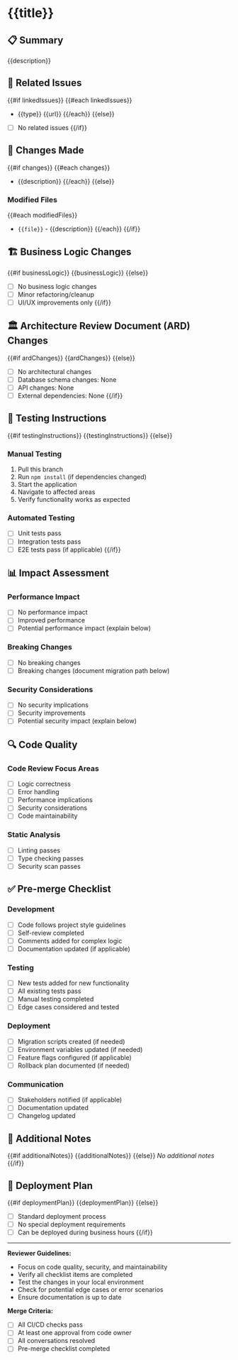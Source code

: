 # {{title}}

## 📋 Summary

{{description}}

## 🔗 Related Issues

{{#if linkedIssues}}
{{#each linkedIssues}}

- {{type}} {{url}}
  {{/each}}
  {{else}}
- [ ] No related issues
      {{/if}}

## 🚀 Changes Made

{{#if changes}}
{{#each changes}}

- {{description}}
  {{/each}}
  {{else}}

### Modified Files

{{#each modifiedFiles}}

- `{{file}}` - {{description}}
  {{/each}}
  {{/if}}

## 🏗️ Business Logic Changes

{{#if businessLogic}}
{{businessLogic}}
{{else}}

- [ ] No business logic changes
- [ ] Minor refactoring/cleanup
- [ ] UI/UX improvements only
      {{/if}}

## 🏛️ Architecture Review Document (ARD) Changes

{{#if ardChanges}}
{{ardChanges}}
{{else}}

- [ ] No architectural changes
- [ ] Database schema changes: None
- [ ] API changes: None
- [ ] External dependencies: None
      {{/if}}

## 🧪 Testing Instructions

{{#if testingInstructions}}
{{testingInstructions}}
{{else}}

### Manual Testing

1. Pull this branch
2. Run `npm install` (if dependencies changed)
3. Start the application
4. Navigate to affected areas
5. Verify functionality works as expected

### Automated Testing

- [ ] Unit tests pass
- [ ] Integration tests pass
- [ ] E2E tests pass (if applicable)
      {{/if}}

## 📊 Impact Assessment

### Performance Impact

- [ ] No performance impact
- [ ] Improved performance
- [ ] Potential performance impact (explain below)

### Breaking Changes

- [ ] No breaking changes
- [ ] Breaking changes (document migration path below)

### Security Considerations

- [ ] No security implications
- [ ] Security improvements
- [ ] Potential security impact (explain below)

## 🔍 Code Quality

### Code Review Focus Areas

- [ ] Logic correctness
- [ ] Error handling
- [ ] Performance implications
- [ ] Security considerations
- [ ] Code maintainability

### Static Analysis

- [ ] Linting passes
- [ ] Type checking passes
- [ ] Security scan passes

## ✅ Pre-merge Checklist

### Development

- [ ] Code follows project style guidelines
- [ ] Self-review completed
- [ ] Comments added for complex logic
- [ ] Documentation updated (if applicable)

### Testing

- [ ] New tests added for new functionality
- [ ] All existing tests pass
- [ ] Manual testing completed
- [ ] Edge cases considered and tested

### Deployment

- [ ] Migration scripts created (if needed)
- [ ] Environment variables updated (if needed)
- [ ] Feature flags configured (if applicable)
- [ ] Rollback plan documented (if needed)

### Communication

- [ ] Stakeholders notified (if applicable)
- [ ] Documentation updated
- [ ] Changelog updated

## 📝 Additional Notes

{{#if additionalNotes}}
{{additionalNotes}}
{{else}}
_No additional notes_
{{/if}}

## 🔄 Deployment Plan

{{#if deploymentPlan}}
{{deploymentPlan}}
{{else}}

- [ ] Standard deployment process
- [ ] No special deployment requirements
- [ ] Can be deployed during business hours
      {{/if}}

---

**Reviewer Guidelines:**

- Focus on code quality, security, and maintainability
- Verify all checklist items are completed
- Test the changes in your local environment
- Check for potential edge cases or error scenarios
- Ensure documentation is up to date

**Merge Criteria:**

- [ ] All CI/CD checks pass
- [ ] At least one approval from code owner
- [ ] All conversations resolved
- [ ] Pre-merge checklist completed

